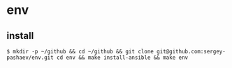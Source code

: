 # env

## install

    $ mkdir -p ~/github && cd ~/github && git clone git@github.com:sergey-pashaev/env.git cd env && make install-ansible && make env
